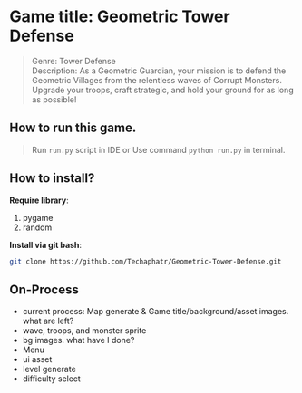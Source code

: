 # Game title: Geometric Tower Defense
> Genre: Tower Defense <br>
> Description: As a Geometric Guardian, your mission is to defend the Geometric Villages from the relentless waves of Corrupt Monsters. Upgrade your troops, craft strategic, and hold your ground for as long as possible!

## How to run this game.
> Run `run.py` script in IDE or Use command `python run.py` in terminal.

## How to install?
**Require library**:
1. pygame
2. random

**Install via git bash**:
```bash
git clone https://github.com/Techaphatr/Geometric-Tower-Defense.git
```

## On-Process
- current process: Map generate & Game title/background/asset images.
what are left?
- wave, troops, and monster sprite
- bg images.
what have I done?
- Menu
- ui asset
- level generate
- difficulty select